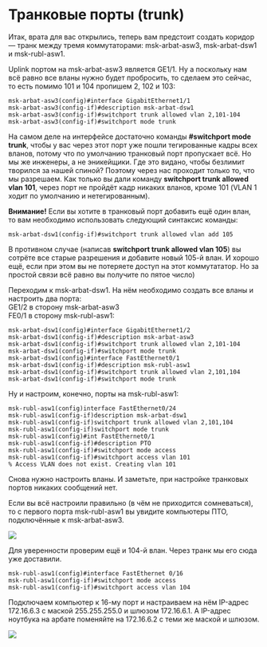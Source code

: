 # Транковые порты \(trunk\)

Итак, врата для вас открылись, теперь вам предстоит создать коридор — транк между тремя коммутаторами: msk-arbat-asw3, msk-arbat-dsw1 и msk-rubl-asw1.

Uplink портом на msk-arbat-asw3 является GE1/1. Ну а поскольку нам всё равно все вланы нужно будет пробросить, то сделаем это сейчас, то есть помимо 101 и 104 пропишем 2, 102 и 103:

```text
msk-arbat-asw3(config)#interface GigabitEthernet1/1
msk-arbat-asw3(config-if)#description msk-arbat-dsw1
msk-arbat-asw3(config-if)#switchport trunk allowed vlan 2,101-104
msk-arbat-asw3(config-if)#switchport mode trunk
```

На самом деле на интерфейсе достаточно команды **\#switchport mode trunk**, чтобы у вас через этот порт уже пошли тегированные кадры всех вланов, потому что по умолчанию транковый порт пропускает всё. Но мы же инженеры, а не эникейщики. Где это видано, чтобы безлимит творился за нашей спиной? Поэтому через нас проходит только то, что мы разрешаем. Как только вы дали команду **switchport trunk allowed vlan 101**, через порт не пройдёт кадр никаких вланов, кроме 101 \(VLAN 1 ходит по умолчанию и нетегированным\).

**Внимание!** Если вы хотите в транковый порт добавить ещё один влан, то вам необходимо использовать следующий синтаксис команды:

```text
msk-arbat-dsw1(config-if)#switchport trunk allowed vlan add 105
```

В противном случае \(написав **switchport trunk allowed vlan 105**\) вы сотрёте все старые разрешения и добавите новый 105-й влан. И хорошо ещё, если при этом вы не потеряете доступ на этот коммутататор. Но за простой связи всё равно вы получите по пятое число\)

Переходим к msk-arbat-dsw1. На нём необходимо создать все вланы и настроить два порта:  
GE1/2 в сторону msk-arbat-asw3  
FE0/1 в сторону msk-rubl-asw1:

```text
msk-arbat-dsw1(config)#interface GigabitEthernet1/2
msk-arbat-dsw1(config-if)#description msk-arbat-asw3
msk-arbat-dsw1(config-if)#switchport trunk allowed vlan 2,101-104
msk-arbat-dsw1(config-if)#switchport mode trunk
msk-arbat-dsw1(config)#interface FastEthernet0/1
msk-arbat-dsw1(config-if)#description msk-rubl-asw1
msk-arbat-dsw1(config-if)#switchport trunk allowed vlan 2,101,104
msk-arbat-dsw1(config-if)#switchport mode trunk
```

Ну и настроим, конечно, порты на msk-rubl-asw1:

```text
msk-rubl-asw1(config)interface FastEthernet0/24
msk-rubl-asw1(config-if)description msk-arbat-dsw1
msk-rubl-asw1(config-if)switchport trunk allowed vlan 2,101,104
msk-rubl-asw1(config-if)switchport mode trunk
msk-rubl-asw1(config)#int FastEthernet0/1
msk-rubl-asw1(config-if)#description PTO
msk-rubl-asw1(config-if)#switchport mode access 
msk-rubl-asw1(config-if)#switchport access vlan 101
% Access VLAN does not exist. Creating vlan 101
```

Снова нужно настроить вланы. И заметьте, при настройке транковых портов никаких сообщений нет.

Если вы всё настроили правильно \(в чём не приходится сомневаться\), то с первого порта msk-rubl-asw1 вы увидите компьютеры ПТО, подключённые к msk-arbat-asw3.

![](http://img-fotki.yandex.ru/get/5600/83739833.13/0_7f9ae_c95dc776_XL.jpg)

Для уверенности проверим ещё и 104-й влан. Через транк мы его сюда уже доставили.

```text
msk-rubl-asw1(config)#interface FastEthernet 0/16
msk-rubl-asw1(config-if)#switchport mode access 
msk-rubl-asw1(config-if)#switchport access vlan 104
```

Подключаем компьютер к 16-му порт и настраиваем на нём IP-адрес 172.16.6.3 с маской 255.255.255.0 и шлюзом 172.16.6.1. А IP-адрес ноутбука на арбате поменяйте на 172.16.6.2 с теми же маской и шлюзом.

![](http://img-fotki.yandex.ru/get/58191/83739833.13/0_7f9af_f9f2e823_XL.jpg)

